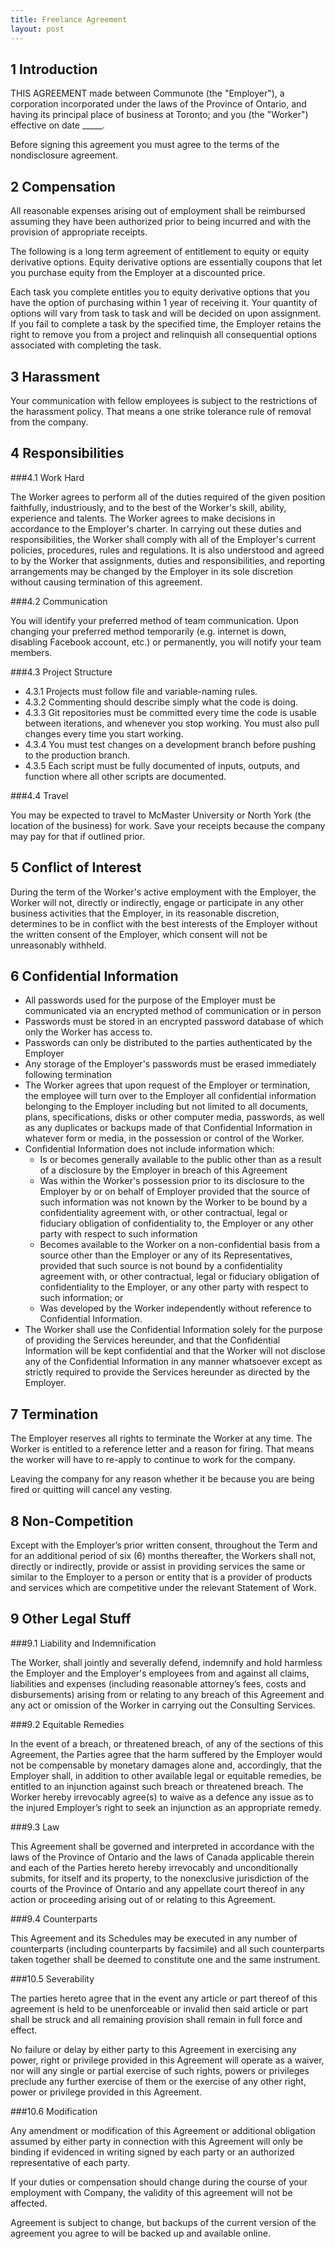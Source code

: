 ```yaml
---
title: Freelance Agreement
layout: post
---
```


1 Introduction
--------------

THIS AGREEMENT made between Communote (the "Employer"), a corporation incorporated under the laws of the Province of Ontario, and having its principal place of business at Toronto; and you (the "Worker") effective on date _____.

Before signing this agreement you must agree to the terms of the nondisclosure agreement.

2 Compensation
------------

All reasonable expenses arising out of employment shall be reimbursed assuming they have been authorized prior to being incurred and with the provision of appropriate receipts.

The following is a long term agreement of entitlement to equity or equity derivative options. Equity derivative options are essentially coupons that let you purchase equity from the Employer at a discounted price.

Each task you complete entitles you to equity derivative options that you have the option of purchasing within 1 year of receiving it. Your quantity of options will vary from task to task and will be decided on upon assignment. If you fail to complete a task by the specified time, the Employer retains the right to remove you from a project and relinquish all consequential options associated with completing the task.

3 Harassment
------------

Your communication with fellow employees is subject to the restrictions of the harassment policy. That means a one strike tolerance rule of removal from the company.

4 Responsibilities
------------------

###4.1 Work Hard

The Worker agrees to perform all of the duties required of the given position faithfully, industriously, and to the best of the Worker's skill, ability, experience and talents. The Worker agrees to make decisions in accordance to the Employer's charter. In carrying out these duties and responsibilities, the Worker shall comply with all of the Employer's current policies, procedures, rules and regulations. It is also understood and agreed to by the Worker that assignments, duties and responsibilities, and reporting arrangements may be changed by the Employer in its sole discretion without causing termination of this agreement.

###4.2 Communication

You will identify your preferred method of team communication. Upon changing your preferred method temporarily (e.g. internet is down, disabling Facebook account, etc.) or permanently, you will notify your team members.

###4.3 Project Structure

* 4.3.1 Projects must follow file and variable-naming rules.
* 4.3.2 Commenting should describe simply what the code is doing.
* 4.3.3 Git repositories must be committed every time the code is usable between iterations, and whenever you stop working. You must also pull changes every time you start working.
* 4.3.4 You must test changes on a development branch before pushing to the production branch.
* 4.3.5 Each script must be fully documented of inputs, outputs, and function where all other scripts are documented.

###4.4 Travel

You may be expected to travel to McMaster University or North York (the location of the business) for work. Save your receipts because the company may pay for that if outlined prior.

5 Conflict of Interest
----------------------

During the term of the Worker's active employment with the Employer, the Worker will not, directly or indirectly, engage or participate in any other business activities that the Employer, in its reasonable discretion, determines to be in conflict with the best interests of the Employer without the written consent of the Employer, which consent will not be unreasonably withheld.

6 Confidential Information
--------------------------

* All passwords used for the purpose of the Employer must be communicated via an encrypted method of communication or in person
* Passwords must be stored in an encrypted password database of which only the Worker has access to.
* Passwords can only be distributed to the parties authenticated by the Employer
* Any storage of the Employer's passwords must be erased immediately following termination
* The Worker agrees that upon request of the Employer or termination, the employee will turn over to the Employer all confidential information belonging to the Employer including but not limited to all documents, plans, specifications, disks or other computer media, passwords, as well as any duplicates or backups made of that Confidential Information in whatever form or media, in the possession or control of the Worker.
* Confidential Information does not include information which:
	* Is or becomes generally available to the public other than as a result of a disclosure by the Employer in breach of this Agreement
	* Was within the Worker's possession prior to its disclosure to the Employer by or on behalf of Employer provided that the source of such information was not known by the Worker to be bound by a confidentiality agreement with, or other contractual, legal or fiduciary obligation of confidentiality to, the Employer or any other party with respect to such information
	* Becomes available to the Worker on a non-confidential basis from a source other than the Employer or any of its Representatives, provided that such source is not bound by a confidentiality agreement with, or other contractual, legal or fiduciary obligation of confidentiality to the Employer, or any other party with respect to such information; or
	* Was developed by the Worker independently without reference to Confidential Information.
* The Worker shall use the Confidential Information solely for the purpose of providing the Services hereunder, and that the Confidential Information will be kept confidential and that the Worker will not disclose any of the Confidential Information in any manner whatsoever except as strictly required to provide the Services hereunder as directed by the Employer.

7 Termination
-------------

The Employer reserves all rights to terminate the Worker at any time. The Worker is entitled to a reference letter and a reason for firing. That means the worker will have to re-apply to continue to work for the company.

Leaving the company for any reason whether it be because you are being fired or quitting will cancel any vesting.

8	Non-Competition
-------------------

Except with the Employer’s prior written consent, throughout the Term and for an additional period of six (6) months thereafter, the Workers shall not, directly or indirectly, provide or assist in providing services the same or similar to the Employer to a person or entity that is a provider of products and services which are competitive under the relevant Statement of Work.

9	Other Legal Stuff
---------------------

###9.1 Liability and Indemnification

The Worker, shall jointly and severally defend, indemnify and hold harmless the Employer and the Employer's employees from and against all claims, liabilities and expenses (including reasonable attorney’s fees, costs and disbursements) arising from or relating to any breach of this Agreement and any act or omission of the Worker in carrying out the Consulting Services.  

###9.2 Equitable Remedies

In the event of a breach, or threatened breach, of any of the sections of this Agreement, the Parties agree that the harm suffered by the Employer would not be compensable by monetary damages alone and, accordingly, that the Employer shall, in addition to other available legal or equitable remedies, be entitled to an injunction against such breach or threatened breach.  The Worker hereby irrevocably agree(s) to waive as a defence any issue as to the injured Employer’s right to seek an injunction as an appropriate remedy.

###9.3 Law

This Agreement shall be governed and interpreted in accordance with the laws of the Province of Ontario and the laws of Canada applicable therein and each of the Parties hereto hereby irrevocably and unconditionally submits, for itself and its property, to the nonexclusive jurisdiction of the courts of the Province of Ontario and any appellate court thereof in any action or proceeding arising out of or relating to this Agreement.

###9.4 Counterparts

This Agreement and its Schedules may be executed in any number of counterparts (including counterparts by facsimile) and all such counterparts taken together shall be deemed to constitute one and the same instrument.

###10.5 Severability
 
The parties hereto agree that in the event any article or part thereof of this agreement is held to be unenforceable or invalid then said article or part shall be struck and all remaining provision shall remain in full force and effect. 

No failure or delay by either party to this Agreement in exercising any power, right or privilege provided in this Agreement will operate as a waiver, nor will any single or partial exercise of such rights, powers or privileges preclude any further exercise of them or the exercise of any other right, power or privilege provided in this Agreement.

###10.6 Modification

Any amendment or modification of this Agreement or additional obligation assumed by either party in connection with this Agreement will only be binding if evidenced in writing signed by each party or an authorized representative of each party.

If your duties or compensation should change during the course of your employment with Company, the validity of this agreement will not be affected.

Agreement is subject to change, but backups of the current version of the agreement you agree to will be backed up and available online. 